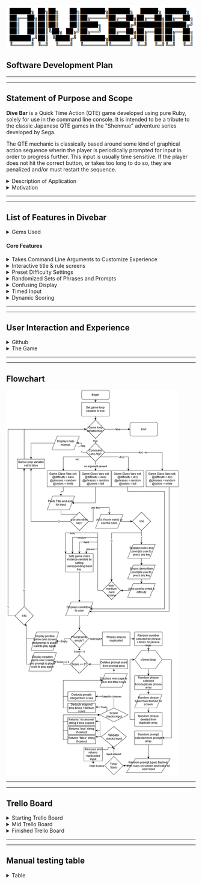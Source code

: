 ![Divebar logo](/docs/imgs/divebartitle.png)

## Software Development Plan
---
---
## Statement of Purpose and Scope
**Dive Bar** is a Quick Time Action (QTE) game developed using pure Ruby, solely for use in the command line console. It is intended to be a tribute to the classic Japanese QTE games in the "Shenmue" adventure series developed by Sega. 

The QTE mechanic is classically based around some kind of graphical action sequence wherin the player is periodically prompted for input in order to progress further. This input is usually time sensitive. If the player does not hit the correct button, or takes too long to do so, they are penalized and/or must restart the sequence. 

<details>
  <summary> Description of Application </summary>

  ## Description of Application
  The premise of **Dive Bar** is that you're a bartender working by yourself in a busy dive bar. You will need to perform actions in a hectic environment in order for the night to run smoothly. Failure to perform the tasks will result in angry customers and maybe an empty bar!

  At it's core, the game is based on a simple time pressure mechanic. The player will be shown a sentence and will have to type the highlighted word in the sentence as fast as possible. If the player enters the word in time, and the word is correct, they will only lose a small amount of points based on the time taken to answer. If the player fails to enter the word in time, they will lose points. If the player enters the word in time but the word is wrong, they will also lose points. 

  The twist in this simple mechanic is the way the prompts are displayed to the user. Instead of it simply displaying text and timing the input, **Dive Bar** will throw random snippets of conversation at the user in a confusing manner. Eventually a prompt will be displayed in the same manner, before pausing for user input. A player trying for a high score, or trying to win the game at higher difficulty levels, will have to pay attention to all the snippets until they see the highlighted keyword.
</details>

<details>
  <summary> Motivation </summary>
  
  ## Motivation
  **Dive Bar** is not to designed to re-define gaming mechanics or be a "helpful" program, but is instead intended to be a throwback to the aformentioned QTE games developed by Sega. My hope is that anyone who has previously enjoyed the Shenmue series or enjoys time pressure mechanics in their game experiences will get a kick out of this simple program. 

  I did some brainstorming and experimentation with the concept in the week leading up to developing **Dive Bar**. Initially, I wanted to try and create some form of map based "Diner Dash" style game, where the player would have to move between tables and a kitchen quickly when prompted. Ultimately I moved away from the idea as it became clear that the scope of the project was too large for the time available.

  I then started moving toward the concept of a more text based interaction with a similar mechanic based around entering text. While I think creating a map based game would certainly feel more hectic if coupled with text, I'm happy with the way **Dive Bar** turned out. While it is a simple game, I think it provides a good level of challenge and rewards to players who are willing to spend some time trying to maximise their scores or pass one of the higher difficulty levels.
</details>

----
----

## List of Features in **Divebar**

<details>
<summary> Gems Used </summary>

  ## Gems used
  * **Colorize** : To colour text and banners throughout the game.
  * **Faker** : To create randomized lists of phrases for the game.
  * **Timeout** : To implement a relatively easy to understand timeout function in game.
  * **TTY-prompt** : To create intuitive and easy to use menus and prompts.
  * **TTY-screen** : To use hand in hand with tty cursor to randomize where the terminal prints.
  * **TTY-cursor** : To move the cursor around the terminal randomly, as well as hide it from view when printing.
</details>

#### Core Features

<details>
  <summary>Takes Command Line Arguments to Customize Experience</summary>

   
  *  The game recognizes ARGV input from the terminal and takes a few simple commands to help streamline use for experienced users;
     *   The program is able to skip the title, rules and difficulty settings if given a corresponding argument. This is done by wrapping the Title, Rules and Difficulty in a control flow statement that checks whether a ARGV input of -d1 to -d4 has been given to decide the difficulty. If so, it will skip straight to the game. 


        * The program displays in a "no colour mode" if given the argument -nc. This is acheived by changing the colour array stored in the game class to a single element array that contains the colour colorize gem symbol for white. 
  
        * The program will display a help page if it is passed the argument --help. This is acheived by having the terminal class check for an ARGV statement that matches --help. If so, it will display a help page to the terminal and quit.

</details>

<details>
  <summary>Interactive title & rule screens</summary>

  * Instead of a timed title screen, **Dive Bar** will prompt the user to press any key to continue, or q to quit. This is done through the use of a superficial terminal class that is only responsible for looping the game. By default this loop has a "running" variable that is set to true. During each iteration of the loop, this variable will listen to an instance of the game class. If the instance returns false, this will change the running variable and cause the game to quit gracefully.

  * **Dive Bar** also has a rule screen that is optional. The user is given a yes/no prompt that feeds into a simple when statement within the "rules" function of the ASCII module. A yes will display the rules, a no will cause the game to move onto the difficulty settings. 

  * The rule page itself has a written explanation of the game, followed by a quick demo of the game mechanic, walking the user through a tutorial of how the game works. 

    This is done by essentially recycling the main game functions into the rule function setting the difficulty to easy by default. Only one prompt is diplayed that is hardcoded into the rules section, followed by a hardcoded prompt and simulated answer.
</details>

<details>
  <summary>Preset Difficulty Settings</summary>

  * After the rule prompt, the player will be prompted with multiple choice menu to select their difficulty. 
  
    The choices are Easy, Medium, Hard or Insane. The player is able to use their keyboard to select the level of difficulty they desire. The selection is then passed to a difficulty function within the game class. This changes the default difficulty instance variable from the default "easy" to one of the 4 choices by returning a key to reference a difficulty constant hash contained in a difficulty module included in the game class. 

    The hash contained in the difficulty module contains a suite of values for each level of difficulty. The use of a constant variable means the game can easily assign the difficulty to an instance variable by calling the constant with the corresponding key.

    After assignment, the difficulty instance variable contains an array of values associated with controlling the difficulty of the game. 
    
    This controls:
    * The amount of phrases to flash and how they are flashed before a prompt. 
    * The speed at which the phrases and prompts are typed out.
    * The amount of time given to input a prompt.
    * The length of the prompted word to be input by the player.
    * The penalties for spelling a word wrong or running out of time. 

</details>

<details>
  <summary>Randomized Sets of Phrases and Prompts</summary>

  * Phrases:
    
    Each time the game is instantiated by the terminal app, the games data module should generate an array containing three differently themed arrays of phrases. It will then randomly pass one of these arrays to the phrases instance variable to be used in the game itself. This is included to encourage replayability, giving the player a relatively fresh set of quotes each time they replay the game. 

  * Prompts

    The prompts work similarly to the phrases in the sense that the data module passes a random array of prompts to the game instance each time the game is instantiated, dependant on the difficulty. The difference is that the prompts themselves are hardcoded into the data module. The prompts of each difficulty are completely different to one another. However, each difficulty comes with 10 prompts. When the game is instantiated, anytime the difficulty is set, the phrases are assigned by calling a selection method with a key that selects 5 random prompts from 10 of the corresponding difficulty.

</details>

<details>
  <summary>Confusing Display</summary>
    
  * During the game, the user will be shown a series of random phrases pulled from the phrase array. The way these phrases are displayed are modified in different ways to confuse the user;
    
    * Depending on the difficulty, a random number of phrases will be displayed before the prompt. This is done by creating a x.times loop within the main game loop that uses a difficulty variable in order to choose a random number from a particular range.
  

    * The game will then choose a random prompt by first duplicating the instance variable prompt array. It will then shuffle the duplicated and selecting whatever is first. This is done with a shuffling function that simply shuffles whatever array is fed to it and returns the first element. 
    * The game selects a random place in the terminal to move the cursor. This is done using a mixture of the tty-screen and tty-cursor gems. When the game is instantiated, it gathers the size of the screen and assigns them to line and column variables. Using TTY-cursor, the cursor is then moved to a random line and column on the screen using a move_cursor function
    * The game will then use a typer function to "type" out in a broken fashion the phrase by printing each character, then sleeping for a random amount of milliseconds selected from a range dependant on difficulty. This creates a "stop starty" rhythm to the way the text is displayed. Each character is also colored randomly (using the colorize gem) by randomly choosing a symbol from an instance variable array on each character. 
      
      Once the phrase has been typed out, the screen is cleared then the phrase is flashed, using a flasher function, a random amount of times dependant on difficulty. This is looping a screen clear, calling the move_cursor function, showing the phrase and sleeping for random amount of time.

    * After flashing the phrase, the phrase is then fed to a deleter function that deletes a passed argument that matches an element in the passed array. In this case, we are feeding the phrase displayed with the corresponding duplicated prompt array. This ensures that every prompt displayed will be different and there will be no duplications, as the array will get smaller each iteration.

    * Once the x.times loop responsible for flashing phrases has ended, the same steps are also applied to a single prompt, except at on its final flash it waits for a set amount of time for user input. Once the program gets input, it will delete the prompt from the prompts instance variable using the deleter function. Deleting the prompt from the instances prompt array variable serves a double purpose. Its a tracker for the progress of the game, allowing each iteration of the main game loop to check whether there are still prompts to be used and therefore whether another iteration must be performed. It also ensures that prompts in the prompt array have no chance to be duplicated in following round. 

  * I ensured that the flashing text complied with photosensivity guidelines. At the hardest difficulty, text will never flash more than 3 times in one second. While this certainly makes the game a little less hectic, I'd rather make sure the program is accessible to all and safe to use.

</details>

<details>
  <summary>Timed Input</summary>

  *  The player will have a limited amount of time to enter the prompted word once the prompt has stopped moving. This is acheived by using input = time_input. This timed_input function is essentially a error handling function. 
  
     Using the timeout gem, the game starts a timer, then asks for input. If the user enters something before the timer expires, the timed_input function will return that answer. If the user runs out of time, the timeout gem will throw an error. This is handled with a rescue statement which defaults the input to a "no answer" string and returns it.

     Additionally, the timed_input function times the input by getting the current time just before asking for input and assigns it to a variable. Once input has been entered, the time is again assigned to a different variable. By deducting the starting time from the ending time, we have the amound of seconds it took for the player to enter their answer. This is then saved to an instance variable and used in scoring correct answers. 

</details>

<details>
  <summary>Dynamic Scoring</summary>
  
  * The scoring system is designed to encourage the player to answer accurately in the least amount of time possible. There are a few set rules to the way the scoring system works. 


    * The player will always start with 10,000 points at the start of the game. 


    * The player will lose a small amount of points for each correct input they give based on their input time. For example, if you input the word correctly in 1.879 seconds, you will only lose 188 points.
    * The player will lose a large amount of points for incorrect inputs of if the timer expires. The amount of points deducted is based on difficulty. For example, the game on the easiest setting will only deduct 1,000 points for each wrong answer or timeout. However, the game on the hardest setting will deduct 4,000 points for each wrong answer or timeout.

  * The way this is done is with a scoring function that relies on a validator function. First the inputted string is passed to the validator. 
   
    This validator will check first to see if the string fits a hardcoded message returned by the timed input function. If it matches, it will return it's own hardcoded message to be interpreted by the scoring function. 

    If it passes this stage, it will take the input and check it against the word in the prompt, ignoring case. This is done by using square [brackets] on the word you wish the user to input. the validator then checks the prompt using the brackets for reference.

    Once the input and prompt word have been compared, the validator returns a hardcoded true ,false or no answer string. 

    This string is then fed to the scoring function that reads it and does one of three things.

    1. type, then delete some text using a typing function, congratulating the user and showing them their new total score. The new total score is calculated by rounding the elapsed time to two decimal places and multiplying it by 100, then deducting it from the total score.


    2. Uses the type_delete function to tell the user they gave the wrong input, then shows them their new total score. The new total score is calculated by taking a difficulty integer in the difficulty instance variable and deducting that from the total score.
    3. Uses the type_delete function to tell the user they ran out of time, then shows them their new total score. The new score is calculated the same way as the wrong input outcome. 

    For all three of these outcomes, the scoring method checks whether the calculated score is below zero. If so, it displays 0 instead of a negative number.

</details>

----
----

## User Interaction and Experience

<details>
  <summary>Github</summary>

  ## Github
  * The user must first clone the repository from GitHub. The README file in the root directory contains the following information to ensure the user can install and run the program:


    *  Links to install Ruby
    *  Step by step instructions on installing and using bundler to ensure the correct gems are installed for the programs dependencies. 
    *  Step by step instructions for running the basic program
    *  A list of command line arguments you are able to give the program.

  * Once the user has the appropriate gems installed, the user can run the program a variety of different ways from the commmand line. 
    * `ruby init.rb --help` will display a help document and end the program. This help document simply outlines the basic commands and gem dependencies. It also outlines some of the error handling within the program if users are struggling to run the program.
    * `ruby init.rb -nc` will run the program in black and white.
    * `ruby init.rb -d1 -d2 -d3 -d4` will run the program, skipping the title, rules and difficulty selection, using the provided argument to set the difficulty. 
    * `ruby init.rb -crash` will crash the game (if you're into that)
    * `ruby init.rb` will simply run the program.
  
</details>

<details>
  <summary>The Game</summary>

  ## The Game

  * When run normally, the program will begin the game and show the title screen, prompting the user for any key or q to quit. If the user presses any key other than q, the game progresses. If the user presses q, the program quits.
  * The user will be prompted again if they would like to see the rules with a simple yes no statement. If the user selects no, they skip the rules and are taken to the difficulty setting screen. If the user selects yes, they are taken to the rules page.
  * On the rules page, the user shown the general outline of the game in text. Next they will be taken through an interactive live demo of the game itself. Once this has finished, they will be prompted to press any key and taken to the difficulty setting.
  * The user is prompted to select a difficulty setting from easy through to insane. Once they have made a selection the game starts.
  * The user is shown an ascii art countdown from three to one
  * From now until the game over screen, the current score and level of difficulty is displayed at the top of the screen
  * The user is then shown a random phrase. Each of these phrases is first typed onto a random part of the screen, before being flashed randomly around the screen. This is repeated a random amount of times. 
  * The user is then shown a random prompt containing one word surrounded in square brackets in all caps. It is typed and flashed in the same manner as the phrases before stopping and waiting for user input.
  * The user now must input the word that is surrounded in square brackets and is in all caps before they run out of time. 
  * If the user enters the correct word within the time limit, they will be shown a congratulatory message and their new total score
  * If the user does not enter the correct word within the time limit, they will be told that they have entered the word incorrectly and shown their new total score.
  * If the user does not finishing entering the word withing the time limit, they will be told that they ran out of time and shown their new total score.
  * At this stage the game will loop again as long as theres either another prompt that hasn't been shown, or the players score is 0.
  * If there are no more phrases left in the array, the user will be shown a positive game over screen with their final score.
  * If the total score is 0, the user will be shown a negative game over screen.
  * A few seconds later, the user will be given a Y/N prompt and asked whether they want to play again.
  * If the user answers yes, the game restarts from the title page.
  * If the user answers no, the game will exit.
  * If at any point the game throws an error, the program will exit gracefully and display easy to understand information about what happened.

</details>

----
----

## Flowchart

![Divebar logo](imgs/divebarflowchart.png)


----
----

## Trello Board
<details>
  <summary>Starting Trello Board</summary>

  ![Starting Trello 1](imgs/trellostart1.png)

  ![Starting Trello 2](imgs/trellostart2.png)
</details>

<details>
  <summary>Mid Trello Board</summary>

  ![Mid Trello 1](imgs/trellomid1.png)

  ![Mid Trello 2](imgs/trellomid2.png)
</details>

<details>
  <summary>Finished Trello Board</summary>

  ![Finished Trello 1](imgs/trellofinished1.png)
  
  ![Finished Trello 2](imgs/trellofinished2.png)
</details>

----
----



## Manual testing table

<details>
  <summary>Table</summary>

  | Feature | Description of feature | Test Case ID | Expected Outcome | Actual Outcome | Is this a problem? | Changes/Comments |
  | ------ | --- | --- | --- | -|- |- |- | -| -|
  | command line --help |User is able to pass --help at the command line to bring up a help screen | 1 | help screen displayed from command line | nothing | Yes | I didn't allow pass the ARGV input to the class itself |
  | | | 2 | help screen displayed from command line |	displays help screen |	Nope! |	Changed the call to go through the init.rb file and passes it correctly to the terminal class |
  |Main typing method|	types out a passed string using a passed array to randomly choose sleep time between each character. Also colourizes randomly |	1 |	String to be typed out on screen in random colours with different pauses between characters |	After a lot of finicking to make it print, it worked properly |	No, but annoying to test ||
  |Second typing method |	quickly writes a passed string in green|	1	|types quickly in green |	types at a medium pace in green | 	Ish	| I'm going to make it faster	|
  | | |2 |types quickly in green| types real fast now!|	No	||
  |Third typing method|	types out a passed string at a medium pace. Also colourizes randomly|	1	|types out medium in multicolour|	same as expected|	no|	made it a tiny bit faster|
  |String deleter method	|deletes amount of characters equal to passed string|	1	|deletes a typed string|	TTY cursor gem threw an error|	yes|	forgot a :|
  | | |2|	deletes a typed string|	as expected	|no||
  |Y/N prompt|	Should return true or false respectively|	1|	asks a yes or no q and then returns true or false|	as expected|	no||
  |Enter/Q prompt|	Should return true or false respectively|	1	|Prompts user for enter or q and wont progress until gets that input|	as expected	|no||
  |Display selection method|	Should display difficulties in menu format and allow you to choose one, then assign the difficulty instance variable |	1 |	Prompts user and returns d1..d4	|as expected|	no||
  |Random Cursor method|	Should move the cursor to a random place using passed width and height console variables|	1|	Moves cursor to a random place on the screen|	as expected	|no||
  |Flash method	|Should flash a passed string a passed amount of times. Also will flash in random places each time in a different colour|	1|	flashes string as desribed|	Undefined method for difficulty selector|	yes|	I think I need to assign my difficulty variable first for this test to work.|
  | | |2|	flashes string as desribed|	as expected|	no|	Didn't req the right module, duh|
  |Timed input w/o answer|	Should time out based on passed variable and return no answer string|	1|	returns no answer string|	as expected|	no||
  |Timed input w/ answer|	Should return answer and set elapsed instance variable to time taken to input|	1|	returns answer an elapsed time|	doesn't set variable|	yes|	Need to figure out why its not setting and returning this variable|
  | | | 2	|returns answer an elapsed time |	as expected|	no|	I needed to move the method into the game class itself as its a variable setting class|
  |Scoring method true|	Should display positive message and show new score deducted by elapsed * 100 to 2 decimal places|	1|	As described|	as expected	|no|	also needs to sit in the game class as it changes instance variables|
  |Scoring method false|	Should display negative message and show new score deducted by passed penalty integer |	1	|as described|	almost as expected, only deducts 5 points|	yes	|This has to do with the difficulty variable, will tweak the array positions|
  |||2|	as decribed	|as expected|	no||
  |Scoring method no answer |	Should display different negative message and show new score deducted by passed penalty integer|	1	|as decribed|	as expected|	no| |
  |Warning screen|	Should show the user a warning screen regarding flashing components of game for 3 second	1|	as described	|as expected|	no||
  |Title screen|	Should type out title quickly and wait for user input|	1|	as described	as expected	|no||
  |Game over more than 0	|Should show a positive game over message with final score and ask player if they want to play again|	1	|as described	|as expected	|no||
  |Game over 0 |	Should show a negative game over message with final score and ask player if they want to play again	|1|as described|	as expected	|no||
  |Game over replay|	Should allow the player to replay or quit depending on y or no answer|	1	|as described|	as expected|	no	||
  |Rules screen|	Should show rules and prompt for input. Should then demo the game automaticallty, then prompt for user input to continue.|	1|	as described	|as expected|	no	||
  |Countdown|	Should countdown 3 2 1 typed fast and colourized|	1|	as described	|as expected|	no	||
  |Skip intro|	Game will skip the intro if given a command line arg to set difficulty|	1	|as described|	did not skip intro|	yes|	I need to tweak my case statments, It's not finding any difficulty things|
  | | |2|	as described|	as expected	|no|	It will now take the first difficulty argument|
  |Quit at game title|	Game will quit if you press q at the title screen|	1	|as described	Didn't quit, just kept going|	yes|	Will need to call a method to change the bool value, maybe?|
  | | |2|	as described|	Finally works|	no|	This took a bit of finagling, but now the terminal reads the game instance running variable each loop to decide if it should loop again|			
  |Skip rules|	Game will skip rules if no is selected from skip rules section|	1	| as described	|as expected	|no||
  |Check score |	Game will check score and end before command prompt is empty if it is equal to 0|	1|	as described|	as expected	|no	|	|		
  |Prompt array while loop |	Game will end once there are no more prompts left in the prompt array	|1|	as described|	as expected	|no	|	|
  |No colour mode|	Game will run in black and white if given correct argument|	1	|as described	as expected| 	no	||
  |Game runs|	Game should run error free from the init.rb file on normal playthough|	1|	Full play through with on easy with no command line arguments	|Crashed after 1 prompt flash	|yes|	Changed the data array phrases.| Unfortunately Faker will create the same quote 15 times if you duplicate it 15 times in a new array, which makes sense.|
  | | |1|	Full play through with on easy with no command line arguments|	as expected|	no	|Hooray!|			
  |Game will play through normally on all difficulty settings|	1|	Full play through on all difficulties	|as expected|	no|	|
  |Game will play through normally with all -d settings|	using all -d1 to -d4 settings + combos of -d's|	1	|as described|	some words would be incorrect even when correct	|yes|	The checker was reading ?,! and commas as part of the word if it was tacked on at the end of bracket|
  | | |2|	as described	|as expected	|no|	yay!|
  |Game will play through with -nc args passed|	Game should run completely in b/w with -nc passed|	1|	as decribed|	one line in the rules demo was coloured|	yes|	easy bugfix|
  | | | 2|	as decribed	|as expected	|no	||
  |Game will always display help menu when passed| --help	help screen should always take precedence over any other command line arg|	1|	As described	|as expected|	no	|
  |What happens if I mash the keyboard during the game typing phases?|	The keyboard mash will probably mess with the typing function|	1	|as described|	as expected|	not really|	It doesnt break the game, but it doesnt look good either. I'll see if I can add a keyboard input blocker on the last day|

</details>